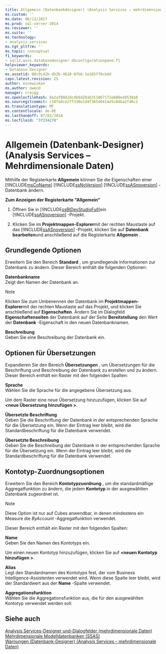 ```yaml
---
title: Allgemein (Datenbankdesigner) (Analysis Services – mehrdimensionale Daten) | Microsoft-Dokumentation
ms.custom: ''
ms.date: 06/13/2017
ms.prod: sql-server-2014
ms.reviewer: ''
ms.suite: ''
ms.technology:
- analysis-services
ms.tgt_pltfrm: ''
ms.topic: conceptual
f1_keywords:
- sql12.asvs.databasedesigner.dbconfigurationpane.f1
helpviewer_keywords:
- Database Designer
ms.assetid: 00c9c42b-db2b-4620-8fb6-1e165ff0cbdd
caps.latest.revision: 25
author: minewiskan
ms.author: owend
manager: craigg
ms.openlocfilehash: 8a2af00d2dcdb6d28ab311067172e808e49539a0
ms.sourcegitcommit: c18fadce27f330e1d4f36549414e5c84ba2f46c2
ms.translationtype: MT
ms.contentlocale: de-DE
ms.lasthandoff: 07/02/2018
ms.locfileid: "37234270"
---
```

# <a name="general-database-designer-analysis-services---multidimensional-data"></a>Allgemein (Datenbank-Designer) (Analysis Services – Mehrdimensionale Daten)
  Mithilfe der Registerkarte **Allgemein** können Sie die Eigenschaften einer [!INCLUDE[msCoName](../includes/msconame-md.md)] [!INCLUDE[ssNoVersion](../includes/ssnoversion-md.md)] [!INCLUDE[ssASnoversion](../includes/ssasnoversion-md.md)] -Datenbank ändern.  
  
 **Zum Anzeigen der Registerkarte "Allgemein"**  
  
1.  Öffnen Sie in [!INCLUDE[ssBIDevStudioFull](../includes/ssbidevstudiofull-md.md)]ein [!INCLUDE[ssASnoversion](../includes/ssasnoversion-md.md)] -Projekt.  
  
2.  Klicken Sie im **Projektmappen-Explorer**mit der rechten Maustaste auf das [!INCLUDE[ssASnoversion](../includes/ssasnoversion-md.md)] -Projekt, klicken Sie auf **Datenbank bearbeiten**und anschließend auf die Registerkarte **Allgemein** .  
  
## <a name="basic-options"></a>Grundlegende Optionen  
 Erweitern Sie den Bereich **Standard** , um grundlegende Informationen zur Datenbank zu ändern. Dieser Bereich enthält die folgenden Optionen:  
  
 **Datenbankname**  
 Zeigt den Namen der Datenbank an.  
  
> [!NOTE]  
>  Klicken Sie zum Umbenennen der Datenbank im **Projektmappen-Explorer**mit der rechten Maustaste auf das Projekt, und klicken Sie anschließend auf **Eigenschaften**. Ändern Sie im Dialogfeld **Eigenschaftenseiten** der Datenbank auf der Seite **Bereitstellung** den Wert der **Datenbank** -Eigenschaft in den neuen Datenbanknamen.  
  
 **Beschreibung**  
 Geben Sie eine Beschreibung der Datenbank ein.  
  
## <a name="translations-options"></a>Optionen für Übersetzungen  
 Expandieren Sie den Bereich **Übersetzungen** , um Übersetzungen für die Beschriftung und Beschreibung der Datenbank zu erstellen und zu ändern. Dieser Bereich enthält ein Raster mit den folgenden Spalten:  
  
 **Sprache**  
 Wählen Sie die Sprache für die angegebene Übersetzung aus.  
  
 Um dem Raster eine neue Übersetzung hinzuzufügen, klicken Sie auf  **\<neue Übersetzung hinzufügen >**.  
  
 **Übersetzte Beschriftung**  
 Geben Sie die Beschriftung der Datenbank in der entsprechenden Sprache für die Übersetzung ein. Wenn der Eintrag leer bleibt, wird die Standardbeschriftung für die Datenbank verwendet.  
  
 **Übersetzte Beschreibung**  
 Geben Sie die Beschreibung der Datenbank in der entsprechenden Sprache für die Übersetzung ein. Wenn der Eintrag leer bleibt, wird die Standardbeschriftung für die Datenbank verwendet.  
  
## <a name="account-type-mapping-options"></a>Kontotyp-Zuordnungsoptionen  
 Erweitern Sie den Bereich **Kontotypzuordnung** , um die standardmäßige Aggregatfunktion zu ändern, die jedem **Kontotyp** in der ausgewählten Datenbank zugeordnet ist.  
  
> [!NOTE]  
>  Diese Option ist nur auf Cubes anwendbar, in denen mindestens ein Measure die *ByAccount* -Aggregatfunktion verwendet.  
  
 Dieser Bereich enthält ein Raster mit den folgenden Spalten:  
  
 **Name**  
 Geben Sie den Namen des Kontotyps ein.  
  
 Um einen neuen Kontotyp hinzuzufügen, klicken Sie auf  **\<neuen Kontotyp hinzufügen >**.  
  
 **Alias**  
 Legt den Standardnamen des Kontotyps fest, der vom Business Intelligence-Assistenten verwendet wird. Wenn diese Spalte leer bleibt, wird der Standardwert aus der **Name** -Spalte verwendet.  
  
 **Aggregationsfunktion**  
 Wählen Sie die Aggregationsfunktion aus, die für den ausgewählten Kontotyp verwendet werden soll.  
  
## <a name="see-also"></a>Siehe auch  
 [Analysis Services-Designer und-Dialogfelder &#40;mehrdimensionale Daten&#41;](analysis-services-designers-and-dialog-boxes-multidimensional-data.md)   
 [Mehrdimensionale Modelldatenbanken &#40;SSAS&#41;](multidimensional-models/multidimensional-model-databases-ssas.md)   
 [Warnungen &#40;Datenbank-Designer&#41; &#40;Analysis Services – mehrdimensionale Daten&#41;](warnings-database-designer-analysis-services-multidimensional-data.md)  
  
  
